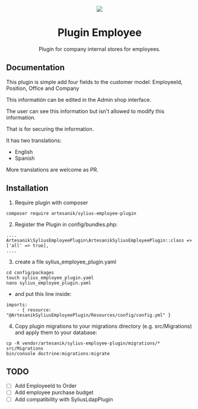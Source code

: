<p align="center">
    <a href="https://sylius.com" target="_blank">
        <img src="https://demo.sylius.com/assets/shop/img/logo.png" />
    </a>
</p>

<h1 align="center">Plugin Employee</h1>

<p align="center">Plugin for company internal stores for employees.</p>

## Documentation

This plugin is simple add four fields to the customer model: EmployeeId, Position, Office and Company

This informatión can be edited in the Admin shop interface.

The user can see this information but isn't allowed to modify this information.

That is for securing the information.

It has two translations:

- English
- Spanish

More translations are welcome as PR.

## Installation

1. Require plugin with composer

```
composer require artesanik/sylius-employee-plugin
```

2. Register the Plugin in config/bundles.php:

```
....
Artesanik\SyliusEmployeePlugin\ArtesanikSyliusEmployeePlugin::class => ['all' => true],
....
```

3. create a file sylius_employee_plugin.yaml 

```
cd config/packages
touch sylius_employee_plugin.yaml
nano sylius_employee_plugin.yaml
```

- and put this line inside:

```
imports:
    - { resource: "@ArtesanikSyliusEmployeePlugin/Resources/config/config.yml" }
```

4. Copy plugin migrations to your migrations directory (e.g. src/Migrations) and apply them to your database:

```
cp -R vendor/artesanik/sylius-employee-plugin/migrations/* src/Migrations
bin/console doctrine:migrations:migrate
```



## TODO

- [ ] Add EmployeeId to Order
- [ ] Add employee purchase budget
- [ ] Add compatibility with SyliusLdapPlugin